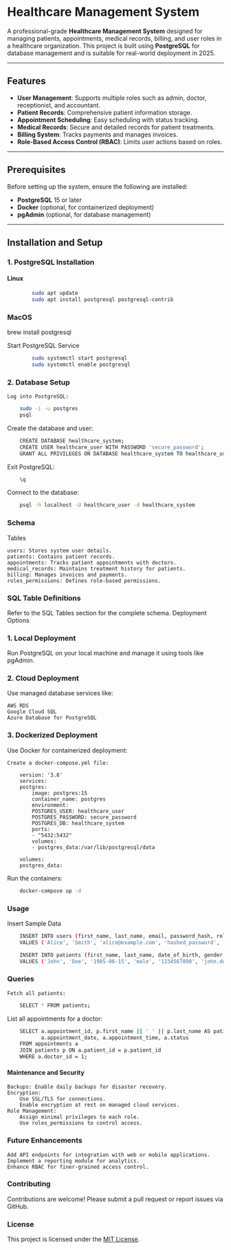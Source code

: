 # Healthcare Management System

A professional-grade **Healthcare Management System** designed for managing patients, appointments, medical records, billing, and user roles in a healthcare organization. This project is built using **PostgreSQL** for database management and is suitable for real-world deployment in 2025.

---

## Features

- **User Management**: Supports multiple roles such as admin, doctor, receptionist, and accountant.
- **Patient Records**: Comprehensive patient information storage.
- **Appointment Scheduling**: Easy scheduling with status tracking.
- **Medical Records**: Secure and detailed records for patient treatments.
- **Billing System**: Tracks payments and manages invoices.
- **Role-Based Access Control (RBAC)**: Limits user actions based on roles.

---

## Prerequisites

Before setting up the system, ensure the following are installed:

- **PostgreSQL** 15 or later
- **Docker** (optional, for containerized deployment)
- **pgAdmin** (optional, for database management)

---

## Installation and Setup

### **1. PostgreSQL Installation**

#### Linux
```bash
        sudo apt update
        sudo apt install postgresql postgresql-contrib
```

### MacOS

brew install postgresql

Start PostgreSQL Service
```bash 
        sudo systemctl start postgresql
        sudo systemctl enable postgresql
````
### 2. Database Setup

    Log into PostgreSQL:
```bash
    sudo -i -u postgres
    psql
```
Create the database and user:
```bash
    CREATE DATABASE healthcare_system;
    CREATE USER healthcare_user WITH PASSWORD 'secure_password';
    GRANT ALL PRIVILEGES ON DATABASE healthcare_system TO healthcare_user;
```
Exit PostgreSQL:
```bash
    \q
```
Connect to the database:
```bash
    psql -h localhost -U healthcare_user -d healthcare_system
```

### Schema
Tables

    users: Stores system user details.
    patients: Contains patient records.
    appointments: Tracks patient appointments with doctors.
    medical_records: Maintains treatment history for patients.
    billing: Manages invoices and payments.
    roles_permissions: Defines role-based permissions.

### SQL Table Definitions

Refer to the SQL Tables section for the complete schema.
Deployment Options

### 1. Local Deployment

Run PostgreSQL on your local machine and manage it using tools like pgAdmin.

### 2. Cloud Deployment

Use managed database services like:

    AWS RDS
    Google Cloud SQL
    Azure Database for PostgreSQL

### 3. Dockerized Deployment

Use Docker for containerized deployment:

    Create a docker-compose.yml file:

        version: '3.8'
        services:
        postgres:
            image: postgres:15
            container_name: postgres
            environment:
            POSTGRES_USER: healthcare_user
            POSTGRES_PASSWORD: secure_password
            POSTGRES_DB: healthcare_system
            ports:
            - "5432:5432"
            volumes:
            - postgres_data:/var/lib/postgresql/data

        volumes:
        postgres_data:

Run the containers:
```bash
    docker-compose up -d
```
### Usage
Insert Sample Data
```bash
    INSERT INTO users (first_name, last_name, email, password_hash, role) 
    VALUES ('Alice', 'Smith', 'alice@example.com', 'hashed_password', 'doctor');

    INSERT INTO patients (first_name, last_name, date_of_birth, gender, phone_number, email, address) 
    VALUES ('John', 'Doe', '1985-06-15', 'male', '1234567890', 'john.doe@example.com', '123 Main St');
```
### Queries

    Fetch all patients:
```bash
    SELECT * FROM patients;
```
List all appointments for a doctor:
```bash
    SELECT a.appointment_id, p.first_name || ' ' || p.last_name AS patient_name, 
           a.appointment_date, a.appointment_time, a.status
    FROM appointments a
    JOIN patients p ON a.patient_id = p.patient_id
    WHERE a.doctor_id = 1;
```
#### Maintenance and Security

    Backups: Enable daily backups for disaster recovery.
    Encryption:
        Use SSL/TLS for connections.
        Enable encryption at rest on managed cloud services.
    Role Management:
        Assign minimal privileges to each role.
        Use roles_permissions to control access.

### Future Enhancements

    Add API endpoints for integration with web or mobile applications.
    Implement a reporting module for analytics.
    Enhance RBAC for finer-grained access control.

### Contributing

Contributions are welcome! Please submit a pull request or report issues via GitHub.

### License
This project is licensed under the [MIT License](https://opensource.org/license/mit).
